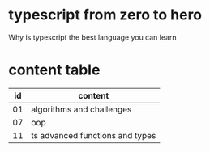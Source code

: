 # typescript from zero to hero

Why is typescript the best language you can learn

# content table
<!-- https://www.tablesgenerator.com/markdown_tables -->
| id 	| content                         	|
|----	|---------------------------------	|
| 01 	| algorithms and challenges       	|
| 07 	| oop                             	|
| 11 	| ts advanced functions and types 	|